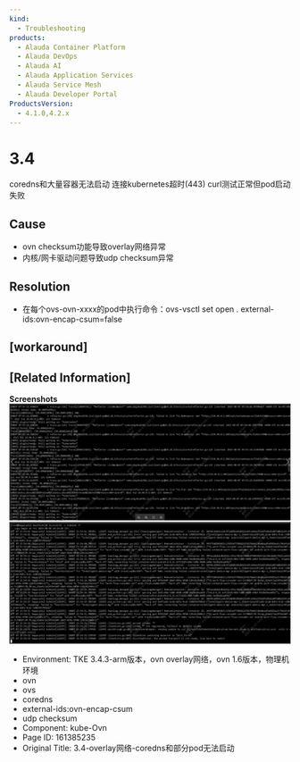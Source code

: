 ```yaml
---
kind:
  - Troubleshooting
products:
  - Alauda Container Platform
  - Alauda DevOps
  - Alauda AI
  - Alauda Application Services
  - Alauda Service Mesh
  - Alauda Developer Portal
ProductsVersion:
  - 4.1.0,4.2.x
---
```

<!-- A type of document that involves encountering a fault, diagnosing it, performing root cause analysis, and providing solutions. -->

# 3.4

coredns和大量容器无法启动 连接kubernetes超时(443) curl测试正常但pod启动失败

## Cause
- ovn checksum功能导致overlay网络异常
- 内核/网卡驱动问题导致udp checksum异常

## Resolution
- 在每个ovs-ovn-xxxx的pod中执行命令：ovs-vsctl set open . external-ids:ovn-encap-csum=false

## [workaround]

## [Related Information]
**Screenshots**
![](assets/3-4-overlaywang-luo-corednshe-bu-fen-podwu-fa-qi-dong/image-2023-8-24_14-55-53.png)
![](assets/3-4-overlaywang-luo-corednshe-bu-fen-podwu-fa-qi-dong/image-2023-8-24_14-56-16.png)
- Environment: TKE 3.4.3-arm版本，ovn overlay网络，ovn 1.6版本，物理机环境
- ovn
- ovs
- coredns
- external-ids:ovn-encap-csum
- udp checksum
- Component: kube-Ovn
- Page ID: 161385235
- Original Title: 3.4-overlay网络-coredns和部分pod无法启动
